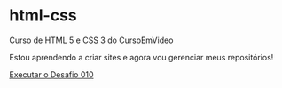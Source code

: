 # html-css
 Curso de HTML 5 e CSS 3 do CursoEmVideo

Estou aprendendo a criar sites e agora vou gerenciar meus repositórios!

<a href="https://pedrosinh0.github.io/html-css/desafios/ex010/index.html">Executar o Desafio 010</a>